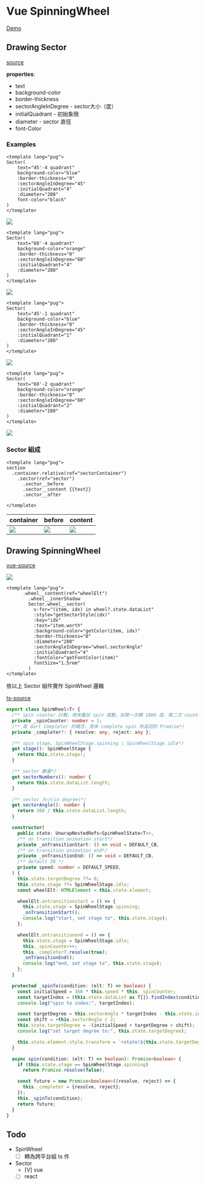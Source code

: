 # Vue SpinningWheel
[Demo](https://gordianknotc.github.io/vue_spin_wheel)



## Drawing Sector
[source][sector]

__properties__:
- text
- background-color
- border-thickness
- sectorAngleInDegree - sector大小（度）
- initialQuadrant - 初始象限
- diameter - sector 直徑
- font-Color
### Examples
```vue
<template lang="pug">
Sector(
    text="45'-4 quadrant"
    background-color="blue"
    :border-thickness="0"
    :sectorAngleInDegree="45"
    :initialQuadrant="4"
    :diameter="280"
    font-color="black"
)
</template>
```

![](.README_images/98f360e7.png)

```vue
<template lang="pug">
Sector(
    text="60'-4 quadrant"
    background-color="orange"
    :border-thickness="0"
    :sectorAngleInDegree="60"
    :initialQuadrant="4"
    :diameter="280"
)
</template>
```
![](.README_images/18ff1f2d.png)


```vue
<template lang="pug">
Sector(
    text="45'-1 quadrant"
    background-color="blue"
    :border-thickness="0"
    :sectorAngleInDegree="45"
    :initialQuadrant="1"
    :diameter="280"
)
</template>
```

![](.README_images/5c685255.png)


```vue
<template lang="pug">
Sector(
    text="60'-2 quadrant"
    background-color="orange"
    :border-thickness="0"
    :sectorAngleInDegree="60"
    :initialQuadrant="2"
    :diameter="280"
)
</template>
```
![](.README_images/29c01b49.png)



### Sector 組成

```vue
<template lang="pug">
section
  .container.relative(ref="sectorContainer")
    .sector(ref="sector")
      .sector__before
      .sector__content {{text}}
      .sector__after

</template>
```

|  container   | before  |  content |
|  ----        | ----    |  ----    |
| ![](.README_images/3d6f823d.png)  | ![](.README_images/c192f4c7.png) | ![](.README_images/5be79b72.png) |




## Drawing SpinningWheel

[vue-source][vue-spinwheel]

![](.README_images/6f43e639.png)
```vue
<template lang="pug">
      .wheel__content(ref="wheelElt")
        .wheel__innerShadow
        Sector.wheel__sector(
          v-for="(item, idx) in wheel?.state.dataList"
          :style="getSectorStyle(idx)"
          :key="idx"
          :text="item.worth"
          :background-color="getColor(item, idx)"
          :border-thickness="0"
          :diameter="280"
          :sectorAngleInDegree="wheel.sectorAngle"
          :initialQuadrant="4"
          :fontColor="getFontColor(item)"
          fontSize="1.5rem"
        )
</template>
```


依以上 Sector 組件實作 SpinWheel 邏輯

[ts-source][ts-spinwheel]
```ts
export class SpinWheel<T> {
  /** spin counter 計數，用來疊加 spin 度數，如第一次轉 1000 度，第二次 counter 疊加就變成 2000*/
  private _spinCounter: number = 1;
  /** 取 dart Completer 的概念，用來 complete spin 所返回的 Promise*/
  private _completer?: { resolve: any, reject: any };

  /** spin stage, SpinWheelStage.spinning | SpinWheelStage.idle*/
  get stage(): SpinWheelStage {
    return this.state.stage!;
  }

  /** sector 數量*/
  get sectorNumbers(): number {
    return this.state.dataList.length;
  }

  /** sector 大小(in degree)*/
  get sectorAngle(): number {
    return 360 / this.state.dataList.length;
  }

  constructor(
    public state: UnwrapNestedRefs<SpinWheelState<T>>,
    /** on transition animation start*/
    private _onTransitionStart: () => void = DEFAULT_CB,
    /** on transition animation end*/
    private _onTransitionEnd: () => void = DEFAULT_CB,
    /** default 30 */
    private speed: number = DEFAULT_SPEED,
  ) {
    this.state.targetDegree ??= 0;
    this.state.stage ??= SpinWheelStage.idle;
    const wheelElt: HTMLElement = this.state.element;

    wheelElt.ontransitionstart = () => {
      this.state.stage = SpinWheelStage.spinning;
      _onTransitionStart();
      console.log("start, set stage to", this.state.stage);
    };

    wheelElt.ontransitionend = () => {
      this.state.stage = SpinWheelStage.idle;
      this._spinCounter++;
      this._completer?.resolve(true);
      _onTransitionEnd();
      console.log("end, set stage to", this.state.stage);
    };
  }

  protected _spinTo(condition: (elt: T) => boolean) {
    const initialSpeed = 360 * this.speed * this._spinCounter;
    const targetIndex = (this.state.dataList as T[]).findIndex(condition);
    console.log("spin to index:", targetIndex);

    const targetDegree = this.sectorAngle * targetIndex - this.state.initialDegree;
    const shift = +this.sectorAngle / 2;
    this.state.targetDegree = -(initialSpeed + targetDegree + shift);
    console.log("set target degree to:", this.state.targetDegree);

    this.state.element.style.transform = `rotate(${this.state.targetDegree}deg)`;
  }

  async spin(condition: (elt: T) => boolean): Promise<boolean> {
    if (this.state.stage == SpinWheelStage.spinning)
      return Promise.resolve(false);

    const future = new Promise<boolean>((resolve, reject) => {
      this._completer = {resolve, reject};
    });
    this._spinTo(condition);
    return future;
  }
}
```

## Todo
- SpinWheel
    - [ ] 轉為跨平台組 ts 件
- Sector
    - [V] vue
    - [ ] react

[sector]: src/components/Sector.vue
[vue-spinwheel]: src/views/demos/SpinWheelDemo.vue
[ts-spinwheel]: src/components/SpinWheel.ts

